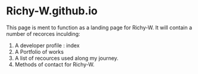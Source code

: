 # Richy-W.github.io

This page is ment to function as a landing page for Richy-W.
It will contain a number of recorces inculding: 
 1) A developer profile : index
 2) A Portfolio of works
 3) A list of recources used along my journey.
 4) Methods of contact for Richy-W.


